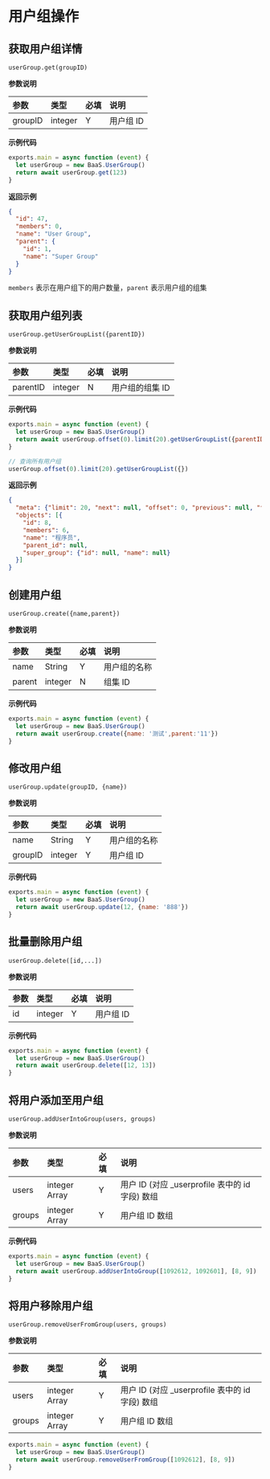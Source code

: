 # 用户组操作

## 获取用户组详情
`userGroup.get(groupID)`

**参数说明**

| 参数    | 类型   | 必填 | 说明 |
| :----- | :----- | :-- | :-- |
| groupID   | integer | Y   | 用户组 ID |

**示例代码**
```javascript
exports.main = async function (event) {
  let userGroup = new BaaS.UserGroup()
  return await userGroup.get(123)
}
```

**返回示例**
```json
{
  "id": 47,
  "members": 0,
  "name": "User Group",
  "parent": {
    "id": 1,
    "name": "Super Group"
  }
}
```

`members` 表示在用户组下的用户数量，`parent` 表示用户组的组集


## 获取用户组列表
`userGroup.getUserGroupList({parentID})`

**参数说明**

| 参数       | 类型   | 必填 | 说明 |
| :---------| :----- | :-- | :-- |
| parentID | integer | N   | 用户组的组集 ID |

**示例代码**

```javascript
exports.main = async function (event) {
  let userGroup = new BaaS.UserGroup()
  return await userGroup.offset(0).limit(20).getUserGroupList({parentID: '11'})
}
```

```javascript
// 查询所有用户组
userGroup.offset(0).limit(20).getUserGroupList({})
```

**返回示例**
```json
{
  "meta": {"limit": 20, "next": null, "offset": 0, "previous": null, "total_count": 1},
  "objects": [{
    "id": 8,
    "members": 6,
    "name": "程序员",
    "parent_id": null,
    "super_group": {"id": null, "name": null}
  }]
}

```

## 创建用户组
`userGroup.create({name,parent})`

**参数说明**

| 参数    | 类型   | 必填 | 说明 |
| :----- | :----- | :-- | :-- |
| name   | String | Y   | 用户组的名称 |
| parent | integer | N   | 组集 ID |

**示例代码**
```javascript
exports.main = async function (event) {
  let userGroup = new BaaS.UserGroup()
  return await userGroup.create({name: '测试',parent:'11'})
}
```

## 修改用户组
`userGroup.update(groupID, {name})`

**参数说明**

| 参数    | 类型   | 必填 | 说明 |
| :-----  | :----- | :-- | :-- |
| name    | String | Y   | 用户组的名称 |
| groupID | integer | Y   | 用户组 ID |

**示例代码**
```javascript
exports.main = async function (event) {
  let userGroup = new BaaS.UserGroup()
  return await userGroup.update(12, {name: '888'})
}
```

## 批量删除用户组
`userGroup.delete([id,...])`

**参数说明**

| 参数    | 类型   | 必填 | 说明 |
| :-----  | :----- | :-- | :-- |
| id | integer | Y   | 用户组 ID |

**示例代码**
```javascript
exports.main = async function (event) {
  let userGroup = new BaaS.UserGroup()
  return await userGroup.delete([12, 13])
}
```

## 将用户添加至用户组
`userGroup.addUserIntoGroup(users, groups)`

**参数说明**

| 参数    | 类型   | 必填 | 说明 |
| :-----  | :----- | :-- | :-- |
| users | integer Array | Y   | 用户 ID (对应 _userprofile 表中的 id 字段) 数组|
| groups | integer Array | Y   | 用户组 ID 数组|

**示例代码**
```javascript
exports.main = async function (event) {
  let userGroup = new BaaS.UserGroup()
  return await userGroup.addUserIntoGroup([1092612, 1092601], [8, 9])
}
```

## 将用户移除用户组
`userGroup.removeUserFromGroup(users, groups)`

**参数说明**

| 参数    | 类型   | 必填 | 说明 |
| :-----  | :----- | :-- | :-- |
| users | integer Array | Y   | 用户 ID (对应 _userprofile 表中的 id 字段) 数组|
| groups | integer Array | Y   | 用户组 ID 数组|

```javascript
exports.main = async function (event) {
  let userGroup = new BaaS.UserGroup()
  return await userGroup.removeUserFromGroup([1092612], [8, 9])
}
```